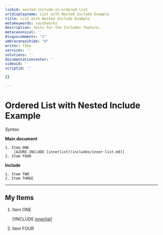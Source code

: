 ```yaml
---
linkid: nested-include-in-ordered-list
urldisplayname: List with Nested Include Example
title: List with Nested Include Example
metakeywords: southworks
description: Tests for the Includes feature.
metacanonical: ''
disquscomments: "1"
umbraconavihide: "0"
writer: f2bo
services: ''
solutions: ''
documentationcenter: ''
videoid: ''
scriptid: ''

{}

---
```

# Ordered List with Nested Include Example
*Syntax*

**Main document**

```
1. Item ONE
    [​AZURE.INCLUDE [innerlist](includes/inner-list.md)]
2. Item FOUR
```

**Include**

```
1. Item TWO
2. Item THREE
```

<hr />

## My Items
1. Item ONE
   
    [!INCLUDE [innerlist](includes/inner-list.md)]
2. Item FOUR

